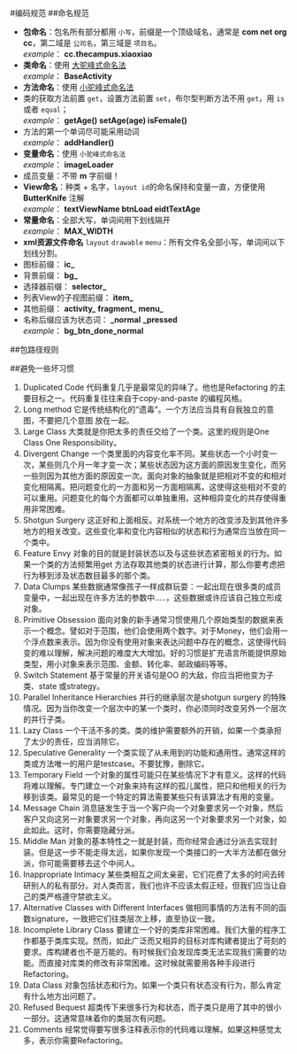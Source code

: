 #编码规范
##命名规范

- **包命名**：包名所有部分都用 `小写`，前缀是一个顶级域名，通常是 **com net org cc**，第二域是 `公司名`，第三域是 `项目名`。  
*example*： **cc.thecampus.xiaoxiao**  
- **类命名**：使用 [大驼峰式命名法](http://baike.baidu.com/link?url=Sa5pW2KrG5v21runD8gvGgKC9CBM04X2EYIeA2mgFL9NCb-XamrsczUro5o0Xk3pW_jBnT8o-olFmENfdZibz_)  
*example*： **BaseActivity**
- **方法命名**：使用 [小驼峰式命名法](http://baike.baidu.com/link?url=Sa5pW2KrG5v21runD8gvGgKC9CBM04X2EYIeA2mgFL9NCb-XamrsczUro5o0Xk3pW_jBnT8o-olFmENfdZibz_)
 - 类的获取方法前置 `get`，设置方法前置 `set`，布尔型判断方法不用 `get`，用 `is` 或者 `equal`；  
 *example*： **getAge()  setAge(age)  isFemale()**
 -  方法的第一个单词尽可能采用动词  
 *example*： **addHandler()**
- **变量命名**：使用 `小驼峰式命名法`  
*example*： **imageLoader**
 - 成员变量：不带 **m** 字前缀！
 - **View命名**：种类 + 名字，`layout id`的命名保持和变量一直，方便使用 **ButterKnife** 注解  
 *example*： **textViewName  btnLoad  eidtTextAge**
- **常量命名**：全部大写，单词间用下划线隔开  
*example*： **MAX_WIDTH**
- **xml资源文件命名** `layout` `drawable` `menu`：所有文件名全部小写，单词间以下划线分割。
 - 图标前缀： **ic_**
 - 背景前缀： **bg_**
 - 选择器前缀： **selector_**
 - 列表View的子视图前缀： **item_**
 - 其他前缀： **activity_**  **fragment_**  **menu_**
 - 名称后缀应该为状态词： **_normal**  **_pressed**  
*example*： **bg_btn_done_normal**

##包路径规则

##避免一些坏习惯
1. Duplicated Code
代码重复几乎是最常见的异味了。他也是Refactoring 的主要目标之一。代码重复往往来自于copy-and-paste 的编程风格。
2. Long method
它是传统结构化的“遗毒“。一个方法应当具有自我独立的意图，不要把几个意图
放在一起。
3. Large Class
大类就是你把太多的责任交给了一个类。这里的规则是One Class One Responsibility。
4. Divergent Change
一个类里面的内容变化率不同。某些状态一个小时变一次，某些则几个月一年才变一次；某些状态因为这方面的原因发生变化，而另一些则因为其他方面的原因变一次。面向对象的抽象就是把相对不变的和相对变化相隔离。把问题变化的一方面和另一方面相隔离。这使得这些相对不变的可以重用。问题变化的每个方面都可以单独重用。这种相异变化的共存使得重用非常困难。
5. Shotgun Surgery
这正好和上面相反。对系统一个地方的改变涉及到其他许多地方的相关改变。这些变化率和变化内容相似的状态和行为通常应当放在同一个类中。
6. Feature Envy
对象的目的就是封装状态以及与这些状态紧密相关的行为。如果一个类的方法频繁用get 方法存取其他类的状态进行计算，那么你要考虑把行为移到涉及状态数目最多的那个类。
7. Data Clumps
某些数据通常像孩子一样成群玩耍：一起出现在很多类的成员变量中，一起出现在许多方法的参数中…..，这些数据或许应该自己独立形成对象。
8. Primitive Obsession
面向对象的新手通常习惯使用几个原始类型的数据来表示一个概念。譬如对于范围，他们会使用两个数字。对于Money，他们会用一个浮点数来表示。因为你没有使用对象来表达问题中存在的概念，这使得代码变的难以理解，解决问题的难度大大增加。好的习惯是扩充语言所能提供原始类型，用小对象来表示范围、金额、转化率、邮政编码等等。
9. Switch Statement
基于常量的开关语句是OO 的大敌，你应当把他变为子类、state 或strategy。
10. Parallel Inheritance Hierarchies
并行的继承层次是shotgun surgery 的特殊情况。因为当你改变一个层次中的某一个类时，你必须同时改变另外一个层次的并行子类。
11. Lazy Class
一个干活不多的类。类的维护需要额外的开销，如果一个类承担了太少的责任，应当消除它。
12. Speculative Generality
一个类实现了从未用到的功能和通用性。通常这样的类或方法唯一的用户是testcase。不要犹豫，删除它。
13. Temporary Field
一个对象的属性可能只在某些情况下才有意义。这样的代码将难以理解。专门建立一个对象来持有这样的孤儿属性，把只和他相关的行为移到该类。最常见的是一个特定的算法需要某些只有该算法才有用的变量。
14. Message Chain
消息链发生于当一个客户向一个对象要求另一个对象，然后客户又向这另一对象要求另一个对象，再向这另一个对象要求另一个对象，如此如此。这时，你需要隐藏分派。
15. Middle Man
对象的基本特性之一就是封装，而你经常会通过分派去实现封装。但是这一步不能走得太远，如果你发现一个类接口的一大半方法都在做分派，你可能需要移去这个中间人。
16. Inappropriate Intimacy
某些类相互之间太亲密，它们花费了太多的时间去砖研别人的私有部分。对人类而言，我们也许不应该太假正经，但我们应当让自己的类严格遵守禁欲主义。
17. Alternative Classes with Different Interfaces
做相同事情的方法有不同的函数signature，一致把它们往类层次上移，直至协议一致。
18. Incomplete Library Class
要建立一个好的类库非常困难。我们大量的程序工作都基于类库实现。然而，如此广泛而又相异的目标对库构建者提出了苛刻的要求。库构建者也不是万能的。有时候我们会发现库类无法实现我们需要的功能。而直接对库类的修改有非常困难。这时候就需要用各种手段进行Refactoring。
19. Data Class
对象包括状态和行为。如果一个类只有状态没有行为，那么肯定有什么地方出问题了。
20. Refused Bequest
超类传下来很多行为和状态，而子类只是用了其中的很小一部分。这通常意味着你的类层次有问题。
21. Comments
经常觉得要写很多注释表示你的代码难以理解。如果这种感觉太多，表示你需要Refactoring。



 